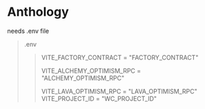 # Anthology

needs .env file

> .env
>
> > VITE_FACTORY_CONTRACT = "FACTORY_CONTRACT"
> >
> > VITE_ALCHEMY_OPTIMISM_RPC = "ALCHEMY_OPTIMISM_RPC"
> >
> > VITE_LAVA_OPTIMISM_RPC = "LAVA_OPTIMISM_RPC"
> > VITE_PROJECT_ID = "WC_PROJECT_ID"
